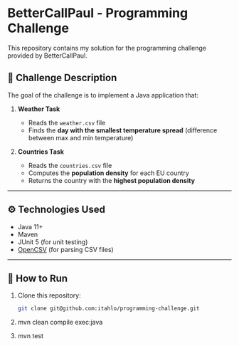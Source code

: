 # BetterCallPaul - Programming Challenge

This repository contains my solution for the programming challenge provided by BetterCallPaul.

## 🧠 Challenge Description

The goal of the challenge is to implement a Java application that:

1. **Weather Task**
   - Reads the `weather.csv` file
   - Finds the **day with the smallest temperature spread** (difference between max and min temperature)

2. **Countries Task**
   - Reads the `countries.csv` file
   - Computes the **population density** for each EU country
   - Returns the country with the **highest population density**

---

## ⚙️ Technologies Used

- Java 11+
- Maven
- JUnit 5 (for unit testing)
- [OpenCSV](http://opencsv.sourceforge.net/) (for parsing CSV files)

---


## 🚀 How to Run

1. Clone this repository:
   ```bash
   git clone git@github.com:itahlo/programming-challenge.git

2. mvn clean compile exec:java

3. mvn test



